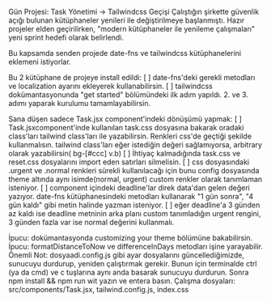 Gün Projesi: Task Yönetimi -> Tailwindcss Geçişi
Çalıştığın şirkette güvenlik açığı bulunan kütüphaneler yenileri ile değiştirilmeye başlanmıştı. Hazır projeler elden geçirilirken, "modern kütüphaneler ile yenileme çalışmaları" yeni sprint hedefi olarak belirlendi.

Bu kapsamda senden projede date-fns ve tailwindcss kütüphanelerini eklemeni istiyorlar.

Bu 2 kütüphane de projeye install edildi:
[ ] date-fns'deki gerekli metodları ve localization ayarını ekleyerek kullanabilirsin.
[ ] tailwindcss dokümantasyonunda "get started" bölümündeki ilk adım yapıldı. 2. ve 3. adımı yaparak kurulumu tamamlayabilirsin.

Sana düşen sadece Task.jsx component'indeki dönüşümü yapmak:
[ ] Task.jsxcomponent'inde kullanılan task.css dosyasına bakarak oradaki class'ları tailwind class'ları ile yazabilirsin. Renkleri css'de geçtiği şekilde kullanmalısın. tailwind class'ları eğer istediğin değeri sağlamıyorsa, arbitrary olarak yazabilirsin( bg-[#ccc] v.b)
[ ] İhtiyaç kalmadığında task.css ve reset.css dosyalarını import eden satırları silmelisin.
[ ] css dosyasındaki .urgent ve .normal renkleri sürekli kullanılacağı için bunu config dosyasında theme altında aynı isimde(normal, urgent) custom renkler olarak tanımlaman isteniyor.
[ ] component içindeki deadline'lar direk data'dan gelen değeri yazıyor. date-fns kütüphanesindeki metodları kullanarak "1 gün sonra", "4 gün kaldı" gibi metin halinde yazman isteniyor.
[ ] eğer deadline'a 3 günden az kaldı ise deadline metninin arka planı custom tanımladığın urgent rengini, 3 günden fazla var ise normal değerini kullanmalı.

İpucu: dokümantasyonda customizing your theme bölümüne bakabilirsin.
İpucu: formatDistanceToNow ve differenceInDays metodları işine yarayabilir.
Önemli Not: dosyaadi.config.js gibi ayar dosyalarını güncellediğimizde, sunucuyu durdurup, yeniden çalıştırmak gerekir. Bunun için terminalde ctrl (ya da cmd) ve c tuşlarına aynı anda basarak sunucuyu durdurun. Sonra npm install && npm run wit yazın ve entera basın.
Çalışma dosyaları: src/components/Task.jsx, tailwind.config.js, index.css
